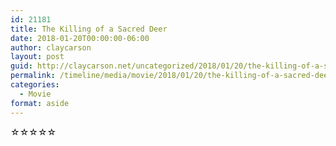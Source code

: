 ```yaml
---
id: 21181
title: The Killing of a Sacred Deer
date: 2018-01-20T00:00:00-06:00
author: claycarson
layout: post
guid: http://claycarson.net/uncategorized/2018/01/20/the-killing-of-a-sacred-deer/
permalink: /timeline/media/movie/2018/01/20/the-killing-of-a-sacred-deer/
categories:
  - Movie
format: aside
---
```

<div class="media-details"></div>

<div class="media-creator"></div>

<div class="media-rating">☆☆☆☆☆</div>